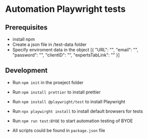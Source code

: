 #  Automation Playwright tests

## Prerequisites

- install npm
- Create a json file in /test-data folder 
- Specify enviroment data in the object 
[{
    "URL": "",
    "email": "",
    "password": "",
    "clientID": "",
    "expertsTabLink": ""
  }]

## Development

- Run `npm init`  in the proeject folder
- Run `npm install prettier` to install prettier
- Run `npm install @playwright/test` to install Playwright
- Run `npx playwirght install` to install default browsers for tests

- Run `npm run test:BYOE` to start automation testing of BYOE
- All scripts could be found in `package.json` file
